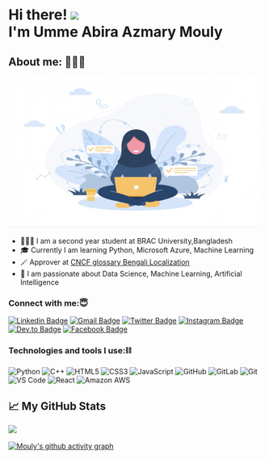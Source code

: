  <h1>Hi there! <img src="https://user-images.githubusercontent.com/42378118/110234147-e3259600-7f4e-11eb-95be-0c4047144dea.gif" width="30"><br>
 I'm Umme Abira Azmary Mouly </h1> 

<h2> About me: 👩🏻‍💻 </h2>

<div align="center">
<img src="https://github.com/Mouly22/Mouly22/blob/main/Screenshot%202022-05-15%20at%201.23.31%20AM.png" alt="Computer and girl" style="align: center;width:500px;height:300px;">
</div>

- 💁🏻‍♀️ I am a second year student at BRAC University,Bangladesh
- 🎓 Currently I am learning Python, Microsoft Azure, Machine Learning
- 🪄 Approver at [CNCF glossary Bengali Localization](https://github.com/cncf/glossary/tree/dev-bn)
- 🚀 I am passionate about Data Science, Machine Learning, Artificial Intelligence


### Connect with me:😇
[![Linkedin Badge](https://img.shields.io/badge/-Umme_Abira_Azmary-blue?style=plastic&logo=Linkedin&logoColor=white&link=https://www.linkedin.com/in/umme-abira-azmary-68404a1bb/)](https://www.linkedin.com/in/umme-abira-azmary-68404a1bb/)
[![Gmail Badge](https://img.shields.io/badge/-abiraazmary22@gmail.com-red?style=plastic&logo=Gmail&logoColor=white&link=mailto:abiraazmary22@gmail.com)](mailto:abiraazmary22@gmail.com)
[![Twitter Badge](https://img.shields.io/badge/-AbiraaMouly-informational?style=plastic&logo=Twitter&logoColor=white&link=https://twitter.com/AbiraaMouly/)](https://twitter.com/AbiraaMouly/)
[![Instagram Badge](https://img.shields.io/badge/-_abiraazmary_-ff69b4?style=plastic&logo=instagram&logoColor=white&link=https://www.instagram.com/_abiraazmary_//)](https://www.instagram.com/_abiraazmary_/)
[![Dev.to Badge](https://img.shields.io/badge/-@abiraazmary22-black?style=plastic&labelColor=white&logo=DEV.to&link=https://dev.to/mouly22/)](https://dev.to/mouly22)
[![Facebook Badge](https://img.shields.io/badge/-Umme_Abira_Azmary-blue?style=plastic&logo=Facebook&logoColor=white&link=https://https://www.facebook.com/profile.php?id=100007779378903/)](https://https://www.facebook.com/profile.php?id=100007779378903/)

### Technologies and tools I use:⛓
![Python](https://img.shields.io/badge/-Python-8fcfd1?style=plastic&logo=Python)
![C++](https://img.shields.io/badge/-C++-00599C?style=plastic&logo=c)
![HTML5](https://img.shields.io/badge/-HTML5-E34F26?style=plastic&logo=html5&logoColor=white)
![CSS3](https://img.shields.io/badge/-CSS3-1572B6?style=plastic&logo=css3)
![JavaScript](https://img.shields.io/badge/-JavaScript-black?style=plastic&logo=javascript)
![GitHub](https://img.shields.io/badge/-GitHub-181717?style=plastic&logo=github)
![GitLab](https://img.shields.io/badge/-GitLab-FCA121?style=plastic&logo=gitlab)
![Git](https://img.shields.io/badge/-Git-black?style=plastic&logo=git)
![VS Code](https://img.shields.io/badge/-VS%20Code-007ACC?style=plastic&logo=visual-studio-code)
![React](https://img.shields.io/badge/-React-3b2e5a?style=plastic&logo=react)
![Amazon AWS](https://img.shields.io/badge/Amazon%20AWS-232F3E?style=plastic&logo=amazon-aws)

<h2> 📈 My GitHub Stats </h2>
<p>
  <a align = "center" href="#"><img src="https://github-readme-stats.vercel.app/api?username=Mouly22&show_icons=true&count_private=true&theme=radical" width="450"></a>
</p>


[![Mouly's github activity graph](https://activity-graph.herokuapp.com/graph?username=Mouly22&show_icons=true&theme=radical)](https://github.com/ashutosh00710/github-readme-activity-graph)
 
 <!--[Mouly22's GitHub activity graph](https://activity-graph.herokuapp.com/graph?username=Mouly22&theme=xcode)>
